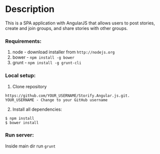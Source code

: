 # Description
This is a SPA application with AngularJS that allows users to post stories, create and join groups, and share stories with other groups.

### Requirements:
1. node - download installer from `http://nodejs.org`
2. bower - `npm install -g bower`
3. grunt - `npm install -g grunt-cli`

### Local setup:
1. Clone repository 
```
https://github.com/YOUR_USERNAME/Storify.Angular.js.git. 
YOUR_USERNAME - Change to your GitHub username
```
2. Install all dependencies:
```
$ npm install
$ bower install
```

### Run server:
Inside main dir run `grunt`
